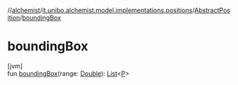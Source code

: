 //[alchemist](../../../index.md)/[it.unibo.alchemist.model.implementations.positions](../index.md)/[AbstractPosition](index.md)/[boundingBox](bounding-box.md)

# boundingBox

[jvm]\
fun [boundingBox](bounding-box.md)(range: [Double](https://kotlinlang.org/api/latest/jvm/stdlib/kotlin/-double/index.html)): [List](https://docs.oracle.com/javase/8/docs/api/java/util/List.html)<[P](../../it.unibo.alchemist.model.implementations.movestrategies.speed/-interact-with-others/index.md)>
